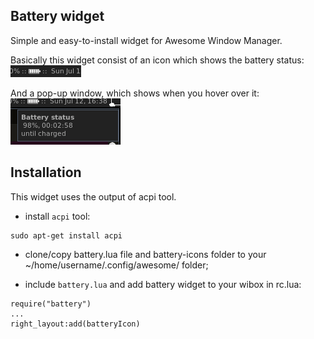 ## Battery widget
Simple and easy-to-install widget for Awesome Window Manager.

Basically this widget consist of an icon which shows the battery status: ![Battery Widget](./batWid1.png)

And a pop-up window, which shows when you hover over it: ![Battery Widget](./batWid2.png)

## Installation

This widget uses the output of acpi tool.
- install `acpi` tool:
```
sudo apt-get install acpi
```
- clone/copy battery.lua file and battery-icons folder to your ~/home/username/.config/awesome/ folder;

- include `battery.lua` and add battery widget to your wibox in rc.lua:
```
require("battery")
...
right_layout:add(batteryIcon)
```
